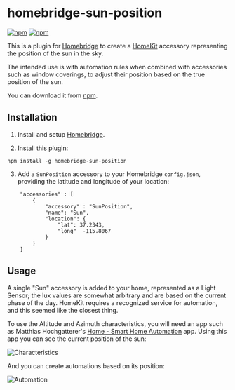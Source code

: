 # homebridge-sun-position
[![npm](https://img.shields.io/npm/v/homebridge-sun-position.svg)](https://www.npmjs.com/package/homebridge-sun-position)
[![npm](https://img.shields.io/npm/dt/homebridge-sun-position.svg)](https://www.npmjs.com/package/homebridge-sun-position)

This is a plugin for [Homebridge](https://github.com/nfarina/homebridge) to create a [HomeKit](https://www.apple.com/uk/ios/home/) accessory representing the position of the sun in the sky.

The intended use is with automation rules when combined with accessories such as window coverings, to adjust their position based on the true position of the sun.

You can download it from [npm](https://www.npmjs.com/package/homebridge-sun-position).

## Installation

1. Install and setup [Homebridge](https://github.com/nfarina/homebridge).

2. Install this plugin:
```
npm install -g homebridge-sun-position
```
3. Add a `SunPosition` accessory to your Homebridge `config.json`, providing the latitude and longitude of your location:

```
    "accessories" : [
        {   
            "accessory" : "SunPosition",
            "name": "Sun",
            "location": {
            	"lat": 37.2343,
            	"long"  -115.8067
            }
        }
    ]
```

## Usage

A single "Sun" accessory is added to your home, represented as a Light Sensor; the lux values are somewhat arbitrary and are based on the current phase of the day. HomeKit requires a recognized service for automation, and this seemed like the closest thing.

To use the Altitude and Azimuth characteristics, you will need an app such as Matthias Hochgatterer's [Home - Smart Home Automation](https://itunes.apple.com/us/app/home-smart-home-automation/id995994352?mt=8) app. Using this app you can see the current position of the sun:

![Characteristics](https://i.imgur.com/IETRSTG.png)

And you can create automations based on its position:

![Automation](https://i.imgur.com/ZHUVaKQ.png)
